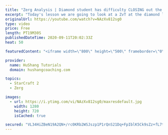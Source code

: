 ```yaml
---
title: "Zerg Analysis | Diamond student has difficulty CLOSING out the MATCH [Starcraft 2]"
excerpt: "Today's lesson we are going to look at a ZvT at the diamond level focusing on the Zerg Analysis. The zerg manages to get into a very strong position but has difficulty closing it out. Let's learn how we can approach this scenario better!  Zerg Analysis | Diamond student has difficulty CLOSING out the"
originalUrl: https://youtube.com/watch?v=NAzXv812sg0
type: video
price: Free
length: PT19M30S
publishedDateTime: 2020-09-11T20:02:33Z
heat: 50

featuredContent: "<iframe width=\"800\" height=\"500\" frameborder=\"0\" src=\"https://www.youtube.com/embed/NAzXv812sg0\" allow=\"accelerometer; autoplay; encrypted-media; gyroscope; picture-in-picture\" allowfullscreen></iframe>"

provider:
  name: HuShang Tutorials
  domain: hushangcoaching.com

topics:
  - StarCraft 2
  - Zerg

images:
  - url: https://i.ytimg.com/vi/NAzXv812sg0/maxresdefault.jpg
    width: 1280
    height: 720
    isCached: true

secured: "VL34HiZBeN19A2QN+/rc0KRb2WSJszp1P1rQnS21Dq+FpIblK5Ck9sZz+fL7tMGzYcuO74QUUGmjAgy/tKKZbjAHP9mDTZEu+957Njry0U6lOUr9/142GdR0hkZwB1xWeOaRxaYKn2maIecYf7u5+tceb8e+GR+HtS8Scc+WMzftrtv/3Fo5FzYi300wiNIfGNHiuoKfri+KCiImjrxxMix3ZcVM2mGvMuOiH+8tXcKNV4EeaZ7Kw6aYGz0G3f3GttayY/GwCgTDipPRBTvPegXDxt1cgL2xtY9Za3yiOcwmotzVSTTKY/EyycNWnqoEoDs6BzY2tC5dzK6pUw2AuR7Z0Bji8keh9AnsEqZcE02tTcFSgvSeSRjkAiNiCWyWK1DRFO/xrXL/K1piEQupniyM7GcPU9UheTw04KkwkHs=;A7DQc6CK3fTitZ8q5Wn3bg=="
---
```


